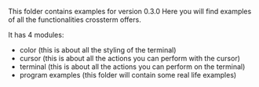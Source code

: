 This folder contains examples for version 0.3.0 Here you will find examples of all the functionalities crossterm offers.

It has 4 modules: 
- color (this is about all the styling of the terminal)
- cursor (this is about all the actions you can perform with the cursor)
- terminal (this is about all the actions you can perform on the terminal)
- program examples (this folder will contain some real life examples)
